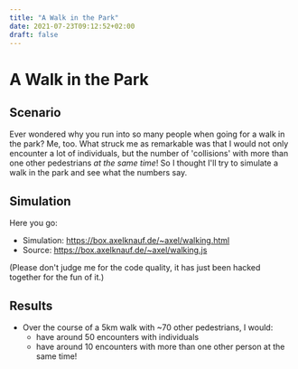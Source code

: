 ```yaml
---
title: "A Walk in the Park"
date: 2021-07-23T09:12:52+02:00
draft: false
---
```


# A Walk in the Park

## Scenario

Ever wondered why you run into so many people when going for a walk in the park? Me, too. What struck me as remarkable was that I would not only encounter a lot of individuals, but the number of 'collisions' with more than one other pedestrians _at the same time_! So I thought I'll try to simulate a walk in the park and see what the numbers say.

## Simulation

Here you go:

* Simulation: https://box.axelknauf.de/~axel/walking.html
* Source: https://box.axelknauf.de/~axel/walking.js

(Please don't judge me for the code quality, it has just been hacked together for the fun of it.)

## Results

* Over the course of a 5km walk with ~70 other pedestrians, I would:
    * have around 50 encounters with individuals
    * have around 10 encounters with more than one other person at the same time!

